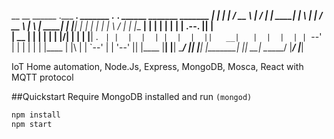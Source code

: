  __    __    ______   .___  ___.  _______        .__   __.   ______    _______   _______ 
|  |  |  |  /  __  \  |   \/   | |   ____|       |  \ |  |  /  __  \  |       \ |   ____|
|  |__|  | |  |  |  | |  \  /  | |  |__    ______|   \|  | |  |  |  | |  .--.  ||  |__   
|   __   | |  |  |  | |  |\/|  | |   __|  |______|  . `  | |  |  |  | |  |  |  ||   __|  
|  |  |  | |  `--'  | |  |  |  | |  |____        |  |\   | |  `--'  | |  '--'  ||  |____ 
|__|  |__|  \______/  |__|  |__| |_______|       |__| \__|  \______/  |_______/ |_______|
                                                                                         
IoT Home automation, Node.Js, Express, MongoDB, Mosca, React with MQTT protocol

##Quickstart
Require MongoDB installed and run `(mongod)`
```bash
npm install
npm start
```

